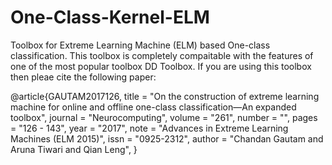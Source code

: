 # One-Class-Kernel-ELM

Toolbox for Extreme Learning Machine (ELM) based One-class classification. This toolbox is completely compaitable with the features of one of the most popular toolbox DD Toolbox. If you are using this toolbox then pleae cite the following paper:

@article{GAUTAM2017126,
title = "On the construction of extreme learning machine for online and offline one-class classification—An expanded toolbox",
journal = "Neurocomputing",
volume = "261",
number = "",
pages = "126 - 143",
year = "2017",
note = "Advances in Extreme Learning Machines (ELM 2015)",
issn = "0925-2312",
author = "Chandan Gautam and Aruna Tiwari and Qian Leng",
}

